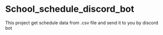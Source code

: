 # School_schedule_discord_bot
This project get schedule data from .csv file and send it to you by discord bot
